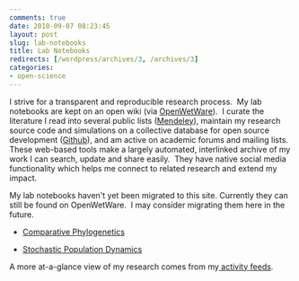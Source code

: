 ```yaml
---
comments: true
date: 2010-09-07 08:23:45
layout: post
slug: lab-notebooks
title: Lab Notebooks
redirects: [/wordpress/archives/3, /archives/3]
categories:
- open-science
---
```


I strive for a transparent and reproducible research process.  My lab notebooks are kept on an open wiki (via [OpenWetWare](http://openwetware.org/wiki/User:Carl_Boettiger)).  I curate the literature I read into several public lists ([Mendeley](http://www.mendeley.com/profiles/carl-boettiger)), maintain my research source code and simulations on a collective database for open source development ([Github](http://github.com/cboettig)),  and am active on academic forums and mailing lists. These web-based tools make a largely automated, interlinked archive of my work I can search, update and share easily.  They have native social media functionality which helps me connect to related research and extend my impact.

My lab notebooks haven't yet been migrated to this site.  Currently they can still be found on OpenWetWare.  I may consider migrating them here in the future.



	
  * [Comparative Phylogenetics](http://openwetware.org/wiki/User:Carl_Boettiger/Notebook/Comparative_Phylogenetics)

	
  * [Stochastic Population Dynamics](http://openwetware.org/wiki/User:Carl_Boettiger/Notebook/Stochastic_Population_Dynamics)


A more at-a-glance view of my research comes from my[ activity feeds](http://www.carlboettiger.info/research/open-science).

